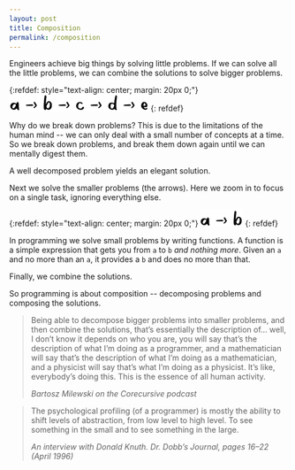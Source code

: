 ```yaml
---
layout: post
title: Composition
permalink: /composition
---
```

Engineers achieve big things by solving little problems. If we can solve all
the little problems, we can combine the solutions to solve bigger problems.

{:refdef: style="text-align: center; margin: 20px 0;"}
![composition-full](/assets/composition-full.png)
{: refdef}

Why do we break down problems? This is due to the limitations of the human mind
-- we can only deal with a small number of concepts at a time. So we break down
problems, and break them down again until we can mentally digest them.

A well decomposed problem yields an elegant solution.

Next we solve the smaller problems (the arrows). Here we zoom in to focus on a
single task, ignoring everything else.

{:refdef: style="text-align: center; margin: 20px 0;"}
![composition-full](/assets/composition-zoomed.png)
{: refdef}

In programming we solve small problems by writing functions. A function is a
simple expression that gets you from `a` to `b` _and nothing more_. Given an
`a` and no more than an `a`, it provides a `b` and does no more than that.

Finally, we combine the solutions.

So programming is about composition -- decomposing problems and composing the
solutions.

> Being able to decompose bigger problems into smaller problems, and then
> combine the solutions, that’s essentially the description of... well, I don’t
> know it depends on who you are, you will say that’s the description of what
> I’m doing as a programmer, and a mathematician will say that’s the
> description of what I’m doing as a mathematician, and a physicist will say
> that’s what I’m doing as a physicist. It’s like, everybody’s doing this. This
> is the essence of all human activity.
>
> <cite>Bartosz Milewski on the Corecursive podcast</cite>

> The psychological profiling (of a programmer) is mostly the ability to shift
> levels of abstraction, from low level to high level. To see something in the
> small and to see something in the large.
>
> <cite>An interview with Donald Knuth. Dr. Dobb’s Journal, pages 16–22 (April
> 1996)</cite>
